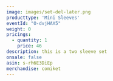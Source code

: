 ```yaml
---
image: images/set-del-later.png
producttype: 'Mini Sleeves'
eventId: "O-dvjHAX5"
weight: 0
pricings:
  - quantity: 1
    price: 46
description: this is a two sleeve set
onsale: false
asin: s-rh6E3DiEp
merchandise: comiket
---
```

